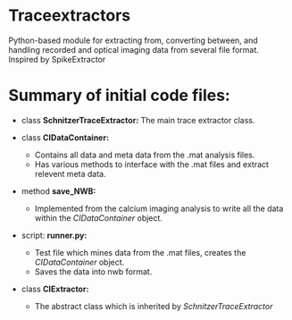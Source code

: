 # Traceextractors
Python-based module for extracting from, converting between, and handling recorded and optical imaging data from several file format. Inspired by SpikeExtractor

# Summary of initial code files: 

* class **SchnitzerTraceExtractor:** 
The main trace extractor class. 

* class **CIDataContainer:**
  * Contains all data and meta data from the .mat analysis files. 
  * Has various methods to interface with the .mat files and extract relevent meta data. 
  
* method **save_NWB:**
  * Implemented from the calcium imaging analysis to write all the data within the *CIDataContainer* object. 
  
* script: **runner.py:**
  * Test file which mines data from the .mat files, creates the *CIDataContainer* object. 
  * Saves the data into nwb format. 
  
* class **CIExtractor:**
  * The abstract class which is inherited by *SchnitzerTraceExtractor* 


